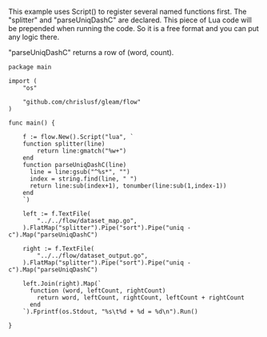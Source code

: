 This example uses Script() to register several named functions first. The "splitter" and "parseUniqDashC" are
declared. This piece of Lua code will be prepended when running the code. So it is a free format and you can put any logic there.

"parseUniqDashC" returns a row of (word, count).

```
package main

import (
	"os"

	"github.com/chrislusf/gleam/flow"
)

func main() {

	f := flow.New().Script("lua", `
	function splitter(line)
        return line:gmatch("%w+")
    end
    function parseUniqDashC(line)
      line = line:gsub("^%s*", "")
      index = string.find(line, " ")
      return line:sub(index+1), tonumber(line:sub(1,index-1))
    end
	`)

	left := f.TextFile(
		"../../flow/dataset_map.go",
	).FlatMap("splitter").Pipe("sort").Pipe("uniq -c").Map("parseUniqDashC")

	right := f.TextFile(
		"../../flow/dataset_output.go",
	).FlatMap("splitter").Pipe("sort").Pipe("uniq -c").Map("parseUniqDashC")

	left.Join(right).Map(`
      function (word, leftCount, rightCount)
	    return word, leftCount, rightCount, leftCount + rightCount
      end
	`).Fprintf(os.Stdout, "%s\t%d + %d = %d\n").Run()

}

```